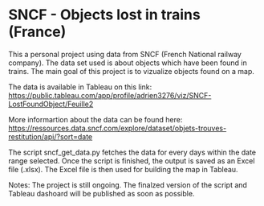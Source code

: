 # SNCF - Objects lost in trains (France)

This a personal project using data from SNCF (French National railway company). The data set used is about objects which have been found in trains. The main goal of this project is to vizualize objects found on a map.

The data is available in Tableau on this link: https://public.tableau.com/app/profile/adrien3276/viz/SNCF-LostFoundObject/Feuille2

More informartion about the data can be found here: https://ressources.data.sncf.com/explore/dataset/objets-trouves-restitution/api/?sort=date


The script sncf_get_data.py fetches the data for every days within the date range selected. Once the script is finished, the output is saved as an Excel file (.xlsx). The Excel file is then used for building the map in Tableau.


Notes:
The project is still ongoing. The finalzed version of the script and Tableau dashoard will be published as soon as possible.



